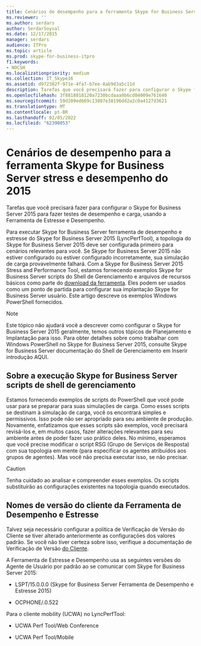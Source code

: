 ```yaml
---
title: Cenários de desempenho para a ferramenta Skype for Business Server stress e desempenho do 2015
ms.reviewer: ''
ms.author: serdars
author: SerdarSoysal
ms.date: 12/17/2015
manager: serdars
audience: ITPro
ms.topic: article
ms.prod: skype-for-business-itpro
f1.keywords:
- NOCSH
ms.localizationpriority: medium
ms.collection: IT_Skype16
ms.assetid: d972382f-971e-4fa7-b7ee-8ab9d3a5c11d
description: Tarefas que você precisará fazer para configurar o Skype for Business Server 2015 para fazer testes de desempenho e carga, usando a Ferramenta de Estresse e Desempenho.
ms.openlocfilehash: 3f8818018120a7230bcdaaa9b6cd04009e761640
ms.sourcegitcommit: 59d209ed669c13807e38196dd2a2c0a4127d3621
ms.translationtype: MT
ms.contentlocale: pt-BR
ms.lasthandoff: 02/05/2022
ms.locfileid: "62390053"
---
```

# <a name="performance-scenarios-for-the-skype-for-business-server-2015-stress-and-performance-tool"></a>Cenários de desempenho para a ferramenta Skype for Business Server stress e desempenho do 2015
 
Tarefas que você precisará fazer para configurar o Skype for Business Server 2015 para fazer testes de desempenho e carga, usando a Ferramenta de Estresse e Desempenho.
  
Para executar Skype for Business Server ferramenta de desempenho e estresse do Skype for Business Server 2015 (LyncPerfTool), a topologia do Skype for Business Server 2015 deve ser configurada primeiro para cenários relevantes para você. Se Skype for Business Server 2015 não estiver configurado ou estiver configurado incorretamente, sua simulação de carga provavelmente falhará. Com a Skype for Business Server 2015 Stress and Performance Tool, estamos fornecendo exemplos Skype for Business Server scripts do Shell de Gerenciamento e arquivos de recursos básicos como parte do [download da ferramenta](https://www.microsoft.com/download/details.aspx?id=50367). Eles podem ser usados como um ponto de partida para configurar sua implantação Skype for Business Server usuário. Este artigo descreve os exemplos Windows PowerShell fornecidos.
  
> [!NOTE]
> Este tópico não ajudará você a descrever como configurar o Skype for Business Server 2015 geralmente, temos outros tópicos de Planejamento e Implantação para isso. Para obter detalhes sobre como trabalhar com Windows PowerShell no Skype for Business Server 2015, consulte Skype for Business Server documentação do Shell de Gerenciamento em Inserir introdução AQUI. 
  
## <a name="about-running-skype-for-business-server-management-shell-scripts"></a>Sobre a execução Skype for Business Server scripts de shell de gerenciamento

Estamos fornecendo exemplos de scripts do PowerShell que você pode usar para se preparar para suas simulações de carga. Como esses scripts se destinam à simulação de carga, você os encontrará simples e permissivos. Isso pode não ser apropriado para seu ambiente de produção. Novamente, enfatizamos que esses scripts são exemplos, você precisará revisá-los e, em muitos casos, fazer alterações relevantes para seu ambiente antes de poder fazer uso prático deles. No mínimo, esperamos que você precise modificar o script RSG (Grupo de Serviços de Resposta) com sua topologia em mente (para especificar os agentes atribuídos aos grupos de agentes). Mas você não precisa executar isso, se não precisar.
  
> [!CAUTION]
> Tenha cuidado ao analisar e compreender esses exemplos. Os scripts substituirão as configurações existentes na topologia quando executados. 
  
## <a name="stress-and-performance-tool-client-version-names"></a>Nomes de versão do cliente da Ferramenta de Desempenho e Estresse

Talvez seja necessário configurar a política de Verificação de Versão do Cliente se tiver alterado anteriormente as configurações dos valores padrão. Se você não tiver certeza sobre isso, verifique a documentação de Verificação de Versão [do Cliente](/previous-versions/office/lync-server-2013/lync-server-2013-view-client-version-policy-rules).
  
A Ferramenta de Estresse e Desempenho usa as seguintes versões do Agente de Usuário por padrão ao se comunicar com Skype for Business Server 2015:
  
- LSPT/15.0.0.0 (Skype for Business Server Ferramenta de Desempenho e Estresse 2015)
    
- OCPHONE/.0.522
    
Para o cliente mobility (UCWA) no LyncPerfTool:
  
- UCWA Perf Tool/Web Conference
    
- UCWA Perf Tool/Mobile
